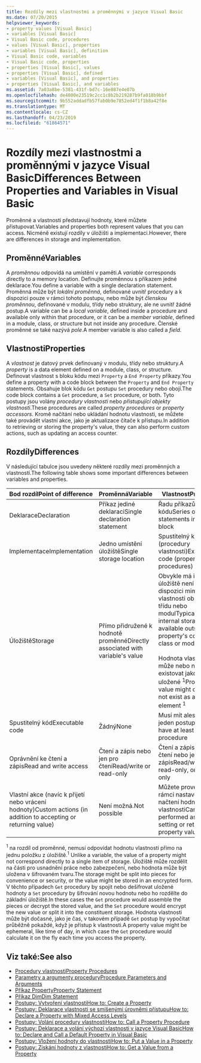 ```yaml
---
title: Rozdíly mezi vlastnostmi a proměnnými v jazyce Visual Basic
ms.date: 07/20/2015
helpviewer_keywords:
- property values [Visual Basic]
- variables [Visual Basic]
- Visual Basic code, procedures
- values [Visual Basic], properties
- variables [Visual Basic], definition
- Visual Basic code, variables
- Visual Basic code, properties
- properties [Visual Basic], values
- properties [Visual Basic], defined
- variables [Visual Basic], and properties
- properties [Visual Basic], and variables
ms.assetid: 7a03a8be-5381-431f-bd7c-16e887e4e07b
ms.openlocfilehash: de4800e23519c2cc1c8b2b219287b9fa018b9bbf
ms.sourcegitcommit: 9b552addadfb57fab0b9e7852ed4f1f1b8a42f8e
ms.translationtype: MT
ms.contentlocale: cs-CZ
ms.lasthandoff: 04/23/2019
ms.locfileid: "61864571"
---
```

# <a name="differences-between-properties-and-variables-in-visual-basic"></a><span data-ttu-id="86512-102">Rozdíly mezi vlastnostmi a proměnnými v jazyce Visual Basic</span><span class="sxs-lookup"><span data-stu-id="86512-102">Differences Between Properties and Variables in Visual Basic</span></span>
<span data-ttu-id="86512-103">Proměnné a vlastnosti představují hodnoty, které můžete přistupovat.</span><span class="sxs-lookup"><span data-stu-id="86512-103">Variables and properties both represent values that you can access.</span></span> <span data-ttu-id="86512-104">Nicméně existují rozdíly v úložišti a implementaci.</span><span class="sxs-lookup"><span data-stu-id="86512-104">However, there are differences in storage and implementation.</span></span>  
  
## <a name="variables"></a><span data-ttu-id="86512-105">Proměnné</span><span class="sxs-lookup"><span data-stu-id="86512-105">Variables</span></span>  
 <span data-ttu-id="86512-106">A *proměnnou* odpovídá na umístění v paměti.</span><span class="sxs-lookup"><span data-stu-id="86512-106">A *variable* corresponds directly to a memory location.</span></span> <span data-ttu-id="86512-107">Definujte proměnnou s příkazem jedné deklarace.</span><span class="sxs-lookup"><span data-stu-id="86512-107">You define a variable with a single declaration statement.</span></span> <span data-ttu-id="86512-108">Proměnná může být *lokální proměnná*, definované uvnitř procedury a k dispozici pouze v rámci tohoto postupu, nebo může být *členskou proměnnou*, definované v modulu, třídy nebo struktury, ale ne uvnitř žádné postup.</span><span class="sxs-lookup"><span data-stu-id="86512-108">A variable can be a *local variable*, defined inside a procedure and available only within that procedure, or it can be a *member variable*, defined in a module, class, or structure but not inside any procedure.</span></span> <span data-ttu-id="86512-109">Členské proměnné se také nazývá *pole*.</span><span class="sxs-lookup"><span data-stu-id="86512-109">A member variable is also called a *field*.</span></span>  
  
## <a name="properties"></a><span data-ttu-id="86512-110">Vlastnosti</span><span class="sxs-lookup"><span data-stu-id="86512-110">Properties</span></span>  
 <span data-ttu-id="86512-111">A *vlastnost* je datový prvek definovaný v modulu, třídy nebo struktury.</span><span class="sxs-lookup"><span data-stu-id="86512-111">A *property* is a data element defined on a module, class, or structure.</span></span> <span data-ttu-id="86512-112">Definovat vlastnost s bloku kódu mezi `Property` a `End Property` příkazy.</span><span class="sxs-lookup"><span data-stu-id="86512-112">You define a property with a code block between the `Property` and `End Property` statements.</span></span> <span data-ttu-id="86512-113">Obsahuje blok kódu `Get` postupu `Set` procedury nebo obojí.</span><span class="sxs-lookup"><span data-stu-id="86512-113">The code block contains a `Get` procedure, a `Set` procedure, or both.</span></span> <span data-ttu-id="86512-114">Tyto postupy jsou volány *procedury vlastnosti* nebo *přistupující objekty vlastnosti*.</span><span class="sxs-lookup"><span data-stu-id="86512-114">These procedures are called *property procedures* or *property accessors*.</span></span> <span data-ttu-id="86512-115">Kromě načítání nebo ukládání hodnotu vlastnosti, se můžete také provádět vlastní akce, jako je aktualizace čítače k přístupu.</span><span class="sxs-lookup"><span data-stu-id="86512-115">In addition to retrieving or storing the property's value, they can also perform custom actions, such as updating an access counter.</span></span>  
  
## <a name="differences"></a><span data-ttu-id="86512-116">Rozdíly</span><span class="sxs-lookup"><span data-stu-id="86512-116">Differences</span></span>  
 <span data-ttu-id="86512-117">V následující tabulce jsou uvedeny některé rozdíly mezi proměnných a vlastností.</span><span class="sxs-lookup"><span data-stu-id="86512-117">The following table shows some important differences between variables and properties.</span></span>  
  
|<span data-ttu-id="86512-118">Bod rozdíl</span><span class="sxs-lookup"><span data-stu-id="86512-118">Point of difference</span></span>|<span data-ttu-id="86512-119">Proměnná</span><span class="sxs-lookup"><span data-stu-id="86512-119">Variable</span></span>|<span data-ttu-id="86512-120">Vlastnost</span><span class="sxs-lookup"><span data-stu-id="86512-120">Property</span></span>|  
|-------------------------|--------------|--------------|  
|<span data-ttu-id="86512-121">Deklarace</span><span class="sxs-lookup"><span data-stu-id="86512-121">Declaration</span></span>|<span data-ttu-id="86512-122">Příkaz jediné deklaraci</span><span class="sxs-lookup"><span data-stu-id="86512-122">Single declaration statement</span></span>|<span data-ttu-id="86512-123">Řadu příkazů v bloku kódu</span><span class="sxs-lookup"><span data-stu-id="86512-123">Series of statements in a code block</span></span>|  
|<span data-ttu-id="86512-124">Implementace</span><span class="sxs-lookup"><span data-stu-id="86512-124">Implementation</span></span>|<span data-ttu-id="86512-125">Jedno umístění úložiště</span><span class="sxs-lookup"><span data-stu-id="86512-125">Single storage location</span></span>|<span data-ttu-id="86512-126">Spustitelný kód (procedury vlastnosti)</span><span class="sxs-lookup"><span data-stu-id="86512-126">Executable code (property procedures)</span></span>|  
|<span data-ttu-id="86512-127">Úložiště</span><span class="sxs-lookup"><span data-stu-id="86512-127">Storage</span></span>|<span data-ttu-id="86512-128">Přímo přidružené k hodnotě proměnné</span><span class="sxs-lookup"><span data-stu-id="86512-128">Directly associated with variable's value</span></span>|<span data-ttu-id="86512-129">Obvykle má interní úložiště není k dispozici mimo vlastnosti obsahující třídu nebo modul</span><span class="sxs-lookup"><span data-stu-id="86512-129">Typically has internal storage not available outside the property's containing class or module</span></span><br /><br /> <span data-ttu-id="86512-130">Hodnota vlastnosti může nebo nemusí existovat jako prvek uložené <sup>1</sup></span><span class="sxs-lookup"><span data-stu-id="86512-130">Property's value might or might not exist as a stored element <sup>1</sup></span></span>|  
|<span data-ttu-id="86512-131">Spustitelný kód</span><span class="sxs-lookup"><span data-stu-id="86512-131">Executable code</span></span>|<span data-ttu-id="86512-132">Žádný</span><span class="sxs-lookup"><span data-stu-id="86512-132">None</span></span>|<span data-ttu-id="86512-133">Musí mít alespoň jeden postup</span><span class="sxs-lookup"><span data-stu-id="86512-133">Must have at least one procedure</span></span>|  
|<span data-ttu-id="86512-134">Oprávnění ke čtení a zápis</span><span class="sxs-lookup"><span data-stu-id="86512-134">Read and write access</span></span>|<span data-ttu-id="86512-135">Čtení a zápis nebo jen pro čtení</span><span class="sxs-lookup"><span data-stu-id="86512-135">Read/write or read-only</span></span>|<span data-ttu-id="86512-136">Čtení a zápis, jen pro čtení nebo jen pro zápis</span><span class="sxs-lookup"><span data-stu-id="86512-136">Read/write, read-only, or write-only</span></span>|  
|<span data-ttu-id="86512-137">Vlastní akce (navíc k přijetí nebo vrácení hodnoty)</span><span class="sxs-lookup"><span data-stu-id="86512-137">Custom actions (in addition to accepting or returning value)</span></span>|<span data-ttu-id="86512-138">Není možná.</span><span class="sxs-lookup"><span data-stu-id="86512-138">Not possible</span></span>|<span data-ttu-id="86512-139">Můžete provést v rámci nastavení nebo načtení hodnoty vlastnosti</span><span class="sxs-lookup"><span data-stu-id="86512-139">Can be performed as part of setting or retrieving property value</span></span>|  
  
 <span data-ttu-id="86512-140"><sup>1</sup> na rozdíl od proměnné, nemusí odpovídat hodnotu vlastnosti přímo na jednu položku z úložiště.</span><span class="sxs-lookup"><span data-stu-id="86512-140"><sup>1</sup> Unlike a variable, the value of a property might not correspond directly to a single item of storage.</span></span> <span data-ttu-id="86512-141">Úložiště může rozdělit na části pro usnadnění práce nebo zabezpečení, nebo hodnota může být uložena v šifrovaném tvaru.</span><span class="sxs-lookup"><span data-stu-id="86512-141">The storage might be split into pieces for convenience or security, or the value might be stored in an encrypted form.</span></span> <span data-ttu-id="86512-142">V těchto případech `Get` procedury by spojit nebo dešifrovat uložené hodnoty a `Set` procedury by šifrování novou hodnotu nebo ho rozdělte do základní úložiště.</span><span class="sxs-lookup"><span data-stu-id="86512-142">In these cases the `Get` procedure would assemble the pieces or decrypt the stored value, and the `Set` procedure would encrypt the new value or split it into the constituent storage.</span></span> <span data-ttu-id="86512-143">Hodnota vlastnosti může být dočasné, jako je čas, v takovém případě `Get` postup by vypočítat průběžně pokaždé, když je přístup k vlastnosti.</span><span class="sxs-lookup"><span data-stu-id="86512-143">A property value might be ephemeral, like time of day, in which case the `Get` procedure would calculate it on the fly each time you access the property.</span></span>  
  
## <a name="see-also"></a><span data-ttu-id="86512-144">Viz také:</span><span class="sxs-lookup"><span data-stu-id="86512-144">See also</span></span>

- [<span data-ttu-id="86512-145">Procedury vlastnosti</span><span class="sxs-lookup"><span data-stu-id="86512-145">Property Procedures</span></span>](./property-procedures.md)
- [<span data-ttu-id="86512-146">Parametry a argumenty procedury</span><span class="sxs-lookup"><span data-stu-id="86512-146">Procedure Parameters and Arguments</span></span>](./procedure-parameters-and-arguments.md)
- [<span data-ttu-id="86512-147">Příkaz Property</span><span class="sxs-lookup"><span data-stu-id="86512-147">Property Statement</span></span>](../../../../visual-basic/language-reference/statements/property-statement.md)
- [<span data-ttu-id="86512-148">Příkaz Dim</span><span class="sxs-lookup"><span data-stu-id="86512-148">Dim Statement</span></span>](../../../../visual-basic/language-reference/statements/dim-statement.md)
- [<span data-ttu-id="86512-149">Postupy: Vytvoření vlastnosti</span><span class="sxs-lookup"><span data-stu-id="86512-149">How to: Create a Property</span></span>](./how-to-create-a-property.md)
- [<span data-ttu-id="86512-150">Postupy: Deklarace vlastnosti se smíšenými úrovněmi přístupu</span><span class="sxs-lookup"><span data-stu-id="86512-150">How to: Declare a Property with Mixed Access Levels</span></span>](./how-to-declare-a-property-with-mixed-access-levels.md)
- [<span data-ttu-id="86512-151">Postupy: Volání procedury vlastnosti</span><span class="sxs-lookup"><span data-stu-id="86512-151">How to: Call a Property Procedure</span></span>](./how-to-call-a-property-procedure.md)
- [<span data-ttu-id="86512-152">Postupy: Deklarace a volání výchozí vlastnosti v jazyce Visual Basic</span><span class="sxs-lookup"><span data-stu-id="86512-152">How to: Declare and Call a Default Property in Visual Basic</span></span>](./how-to-declare-and-call-a-default-property.md)
- [<span data-ttu-id="86512-153">Postupy: Vložení hodnoty do vlastnosti</span><span class="sxs-lookup"><span data-stu-id="86512-153">How to: Put a Value in a Property</span></span>](./how-to-put-a-value-in-a-property.md)
- [<span data-ttu-id="86512-154">Postupy: Získání hodnoty z vlastnosti</span><span class="sxs-lookup"><span data-stu-id="86512-154">How to: Get a Value from a Property</span></span>](./how-to-get-a-value-from-a-property.md)
